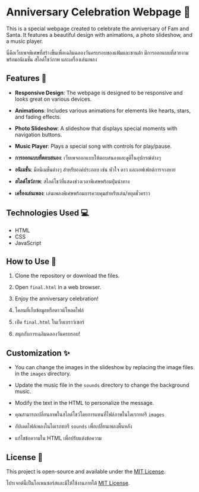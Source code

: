 # Anniversary Celebration Webpage 🎉

This is a special webpage created to celebrate the anniversary of Fam and Santa. It features a beautiful design with animations, a photo slideshow, and a music player.

นี่คือเว็บเพจพิเศษที่สร้างขึ้นเพื่อเฉลิมฉลองวันครบรอบของแฟ้มและซานต้า มีการออกแบบที่สวยงามพร้อมอนิเมชั่น สไลด์โชว์ภาพ และเครื่องเล่นเพลง

## Features 🌟

- **Responsive Design**: The webpage is designed to be responsive and looks great on various devices.
- **Animations**: Includes various animations for elements like hearts, stars, and fading effects.
- **Photo Slideshow**: A slideshow that displays special moments with navigation buttons.
- **Music Player**: Plays a special song with controls for play/pause.

- **การออกแบบที่ตอบสนอง**: เว็บเพจออกแบบให้ตอบสนองและดูดีในอุปกรณ์ต่างๆ
- **อนิเมชั่น**: มีอนิเมชั่นต่างๆ สำหรับองค์ประกอบ เช่น หัวใจ ดาว และเอฟเฟกต์การจางหาย
- **สไลด์โชว์ภาพ**: สไลด์โชว์ที่แสดงช่วงเวลาพิเศษพร้อมปุ่มนำทาง
- **เครื่องเล่นเพลง**: เล่นเพลงพิเศษพร้อมการควบคุมสำหรับเล่น/หยุดชั่วคราว

## Technologies Used 💻

- HTML
- CSS
- JavaScript

## How to Use 🚀

1. Clone the repository or download the files.
2. Open `final.html` in a web browser.
3. Enjoy the anniversary celebration!

1. โคลนที่เก็บข้อมูลหรือดาวน์โหลดไฟล์
2. เปิด `final.html` ในเว็บเบราว์เซอร์
3. สนุกกับการเฉลิมฉลองวันครบรอบ!

## Customization ✨

- You can change the images in the slideshow by replacing the image files in the `images` directory.
- Update the music file in the `sounds` directory to change the background music.
- Modify the text in the HTML to personalize the message.

- คุณสามารถเปลี่ยนภาพในสไลด์โชว์โดยการแทนที่ไฟล์ภาพในไดเรกทอรี `images`
- อัปเดตไฟล์เพลงในไดเรกทอรี `sounds` เพื่อเปลี่ยนเพลงพื้นหลัง
- แก้ไขข้อความใน HTML เพื่อปรับแต่งข้อความ

## License 📜

This project is open-source and available under the [MIT License](LICENSE).

โปรเจกต์นี้เป็นโอเพนซอร์สและมีให้ใช้งานภายใต้ [MIT License](LICENSE).
